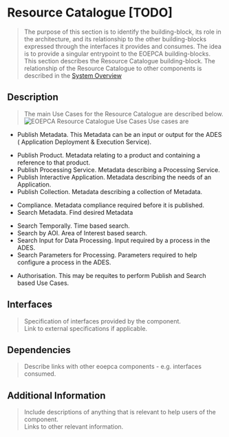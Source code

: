 # Resource Catalogue [TODO]

>The purpose of this section is to identify the building-block, its role in the architecture, and its relationship to the other building-blocks expressed through the interfaces it provides and consumes. The idea is to provide a singular entrypoint to the EOEPCA building-blocks.<br>
This section describes the Resource Catalogue building-block. The relationship of the Resource Catalogue to other components is described in the <a href="../../system/overview/">System Overview</a>


## Description

>The main Use Cases for the Resource Catalogue are described below.<br>
![EOEPCA Resource Catalogue Use Cases](../../img/EOEPCA-Resource-Cat-Use-Cases.png "EOEPCA Resource Catalogue Use Cases")
>Use cases are
- Publish Metadata.  This Metadata can be an input or output for the ADES ( Application Deployment & Execution Service).
* Publish Product. Metadata relating to a product and containing a reference to that product.
* Publish Processing Service. Metadata describing a Processing Service.
* Publish Interactive Application. Metadata describing the needs of an Application.
* Publish Collection.  Metadata describing a collection of Metadata.
- Compliance. Metadata compliance required before it is published. 
- Search Metadata.  Find desired Metadata
* Search Temporally. Time based search. 
* Search by AOI. Area of Interest based search. 
* Search Input for Data Processing. Input required by a process in the ADES.
* Search Parameters for Processing. Parameters required to help configure a process in the ADES.
- Authorisation. This may be requites to perform Publish and Search based Use Cases.


## Interfaces

> Specification of interfaces provided by the component.<br>
> Link to external specifications if applicable.

## Dependencies

> Describe links with other eoepca components - e.g. interfaces consumed.

## Additional Information

> Include descriptions of anything that is relevant to help users of the component.<br>
> Links to other relevant information.
